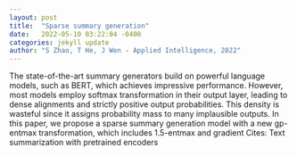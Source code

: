 ```yaml
---
layout: post
title:  "Sparse summary generation"
date:   2022-05-10 03:22:04 -0400
categories: jekyll update
author: "S Zhao, T He, J Wen - Applied Intelligence, 2022"
---
```

The state-of-the-art summary generators build on powerful language models, such as BERT, which achieves impressive performance. However, most models employ softmax transformation in their output layer, leading to dense alignments and strictly positive output probabilities. This density is wasteful since it assigns probability mass to many implausible outputs. In this paper, we propose a sparse summary generation model with a new gp-entmax transformation, which includes 1.5-entmax and gradient Cites: Text summarization with pretrained encoders